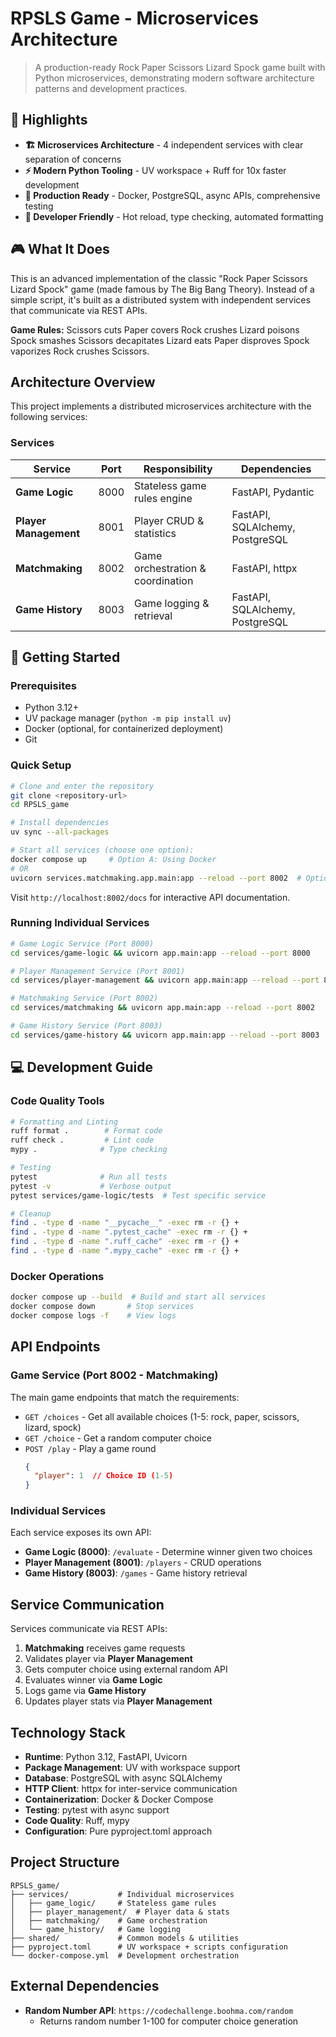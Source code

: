 # RPSLS Game - Microservices Architecture

> A production-ready Rock Paper Scissors Lizard Spock game built with Python microservices, demonstrating modern software architecture patterns and development practices.

## 🌟 Highlights

- **🏗️ Microservices Architecture** - 4 independent services with clear separation of concerns
- **⚡ Modern Python Tooling** - UV workspace + Ruff for 10x faster development
- **🔧 Production Ready** - Docker, PostgreSQL, async APIs, comprehensive testing
- **🚀 Developer Friendly** - Hot reload, type checking, automated formatting

## 🎮 What It Does

This is an advanced implementation of the classic "Rock Paper Scissors Lizard Spock" game (made famous by The Big Bang Theory). Instead of a simple script, it's built as a distributed system with independent services that communicate via REST APIs.

**Game Rules:** Scissors cuts Paper covers Rock crushes Lizard poisons Spock smashes Scissors decapitates Lizard eats Paper disproves Spock vaporizes Rock crushes Scissors.

## Architecture Overview

This project implements a distributed microservices architecture with the following services:

### Services

| Service | Port | Responsibility | Dependencies |
|---------|------|----------------|--------------|
| **Game Logic** | 8000 | Stateless game rules engine | FastAPI, Pydantic |
| **Player Management** | 8001 | Player CRUD & statistics | FastAPI, SQLAlchemy, PostgreSQL |
| **Matchmaking** | 8002 | Game orchestration & coordination | FastAPI, httpx |
| **Game History** | 8003 | Game logging & retrieval | FastAPI, SQLAlchemy, PostgreSQL |

## 🚀 Getting Started

### Prerequisites
- Python 3.12+
- UV package manager (`python -m pip install uv`)
- Docker (optional, for containerized deployment)
- Git

### Quick Setup

```bash
# Clone and enter the repository
git clone <repository-url>
cd RPSLS_game

# Install dependencies
uv sync --all-packages

# Start all services (choose one option):
docker compose up     # Option A: Using Docker
# OR
uvicorn services.matchmaking.app.main:app --reload --port 8002  # Option B: Development mode
```

Visit `http://localhost:8002/docs` for interactive API documentation.

### Running Individual Services

```bash
# Game Logic Service (Port 8000)
cd services/game-logic && uvicorn app.main:app --reload --port 8000

# Player Management Service (Port 8001)
cd services/player-management && uvicorn app.main:app --reload --port 8001

# Matchmaking Service (Port 8002)
cd services/matchmaking && uvicorn app.main:app --reload --port 8002

# Game History Service (Port 8003)
cd services/game-history && uvicorn app.main:app --reload --port 8003
```

## 💻 Development Guide

### Code Quality Tools
```bash
# Formatting and Linting
ruff format .        # Format code
ruff check .         # Lint code
mypy .              # Type checking

# Testing
pytest              # Run all tests
pytest -v           # Verbose output
pytest services/game-logic/tests  # Test specific service

# Cleanup
find . -type d -name "__pycache__" -exec rm -r {} +
find . -type d -name ".pytest_cache" -exec rm -r {} +
find . -type d -name ".ruff_cache" -exec rm -r {} +
find . -type d -name ".mypy_cache" -exec rm -r {} +
```

### Docker Operations
```bash
docker compose up --build  # Build and start all services
docker compose down       # Stop services
docker compose logs -f    # View logs
```

## API Endpoints

### Game Service (Port 8002 - Matchmaking)

The main game endpoints that match the requirements:

- `GET /choices` - Get all available choices (1-5: rock, paper, scissors, lizard, spock)
- `GET /choice` - Get a random computer choice
- `POST /play` - Play a game round
  ```json
  {
    "player": 1  // Choice ID (1-5)
  }
  ```

### Individual Services

Each service exposes its own API:

- **Game Logic (8000)**: `/evaluate` - Determine winner given two choices
- **Player Management (8001)**: `/players` - CRUD operations
- **Game History (8003)**: `/games` - Game history retrieval

## Service Communication

Services communicate via REST APIs:

1. **Matchmaking** receives game requests
2. Validates player via **Player Management**
3. Gets computer choice using external random API
4. Evaluates winner via **Game Logic**
5. Logs game via **Game History**
6. Updates player stats via **Player Management**

## Technology Stack

- **Runtime**: Python 3.12, FastAPI, Uvicorn
- **Package Management**: UV with workspace support
- **Database**: PostgreSQL with async SQLAlchemy
- **HTTP Client**: httpx for inter-service communication
- **Containerization**: Docker & Docker Compose
- **Testing**: pytest with async support
- **Code Quality**: Ruff, mypy
- **Configuration**: Pure pyproject.toml approach

## Project Structure

```
RPSLS_game/
├── services/           # Individual microservices
│   ├── game_logic/     # Stateless game rules
│   ├── player_management/  # Player data & stats
│   ├── matchmaking/    # Game orchestration
│   └── game_history/   # Game logging
├── shared/             # Common models & utilities
├── pyproject.toml      # UV workspace + scripts configuration
└── docker-compose.yml  # Development orchestration
```

## External Dependencies

- **Random Number API**: `https://codechallenge.boohma.com/random`
  - Returns random number 1-100 for computer choice generation

